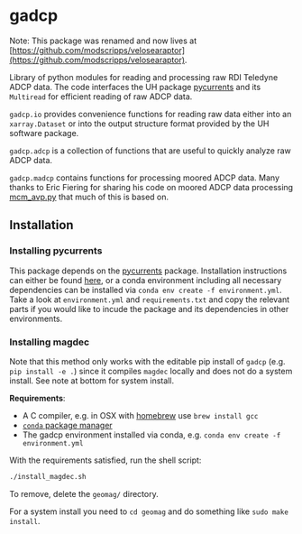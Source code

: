 gadcp
=====

Note: This package was renamed and now lives at [https://github.com/modscripps/velosearaptor](https://github.com/modscripps/velosearaptor).

Library of python modules for reading and processing raw RDI Teledyne ADCP data. The code interfaces the UH package [pycurrents](https://currents.soest.hawaii.edu/hgstage/pycurrents) and its `Multiread` for efficient reading of raw ADCP data.

`gadcp.io` provides convenience functions for reading raw data either into an `xarray.Dataset` or into the output structure format provided by the UH software package.

`gadcp.adcp` is a collection of functions that are useful to quickly analyze raw ADCP data.

`gadcp.madcp` contains functions for processing moored ADCP data. Many thanks to Eric Fiering for sharing his code on moored ADCP data processing [mcm_avp.py](https://currents.soest.hawaii.edu/hgstage/pycurrents/file/tip/pycurrents/adcp/mcm_avg.py) that much of this is based on.

## Installation

### Installing pycurrents

This package depends on the [pycurrents](https://currents.soest.hawaii.edu/hgstage/pycurrents) package. Installation instructions can either be found [here](https://currents.soest.hawaii.edu/ocn_data_analysis/installation.html), or a conda environment including all necessary dependencies can be installed via `conda env create -f environment.yml`. Take a look at `environment.yml` and `requirements.txt` and copy the relevant parts if you would like to incude the package and its dependencies in other environments.


### Installing magdec

Note that this method only works with the editable pip install of `gadcp` (e.g. `pip install -e .`) since it compiles `magdec` locally and does not do a system install. See note at bottom for system install.

**Requirements**:
-  A C compiler, e.g. in OSX with [homebrew](https://brew.sh/) use `brew install gcc`
- [`conda` package manager](https://docs.conda.io/projects/conda/en/latest/user-guide/install/index.html)
- The gadcp environment installed via conda, e.g. `conda env create -f environment.yml`

With the requirements satisfied, run the shell script:
```bash
./install_magdec.sh
```

To remove, delete the `geomag/` directory.

For a system install you need to `cd geomag` and do something like `sudo make install`.
